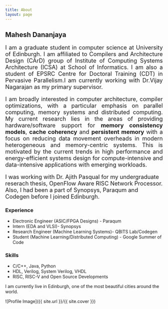 ```yaml
---
title: About
layout: page
---
```

<h2>Mahesh Dananjaya</h2>
<font size="4">
<p align="justify">I am a graduate student in computer science at <a style="text-decoration:none" href="https://www.ed.ac.uk/">University of Edinburgh</a>. I am affiliated to <a style="text-decoration:none" href="http://www.icsa.informatics.ed.ac.uk/compilers/">Compilers and Architecture Design (CArD)</a> group of <a style="text-decoration:none" href="http://web.inf.ed.ac.uk/icsa/">Institute of Computing Systems Architecture (ICSA)</a> at School of  <a style="text-decoration:none" href="http://www.inf.ed.ac.uk/">Informatics</a>. I am also a student of EPSRC Centre for Doctoral Training (CDT) in <a style="text-decoration:none" href="http://web.inf.ed.ac.uk/infweb/student-services/cdt/pervasive-parallelism">Pervasive Parallelism</a>.I am currently working with <a style="text-decoration:none" href="http://homepages.inf.ed.ac.uk/vnagaraj/">Dr.Vijay Nagarajan</a> as my primary supervisor.</p>

<p align="justify"> I am broadly interested in computer architecture, compiler optimizations, with a particular emphasis on parallel computing, memory systems and distributed computing. My current research lies in the areas of providing hardware/software support for <strong>memory consistency models</strong>, <strong>cache coherency</strong> and <strong>persistent memory</strong> with a focus on reducing data movement overheads in modern heterogeneous and memory-centric systems. This is motivated by the current trends in high performance and energy-efficient systems design for compute-intensive and data-intensive applications with emerging workloads.</p> 
 
<p>I was working with <a style="text-decoration:none" href="http://www.ent.mrt.ac.lk/~pasqual/">Dr. Ajith Pasqual</a> for my undergraduate reserach thesis, OpenFlow Aware RISC Network Processor. Also, I had been a part of Synopsys, Paraqum and Codegen before I joined Edinburgh. </p>
</font>

<h3>Experience</h3>
<ul class="skill-list">
	<li>Electronic Engineer (ASIC/FPGA Designs) - Paraqum</li>
	<li>Intern (EDA and VLSI)- Synopsys</li>
	<li>Research Engineer (Machine Learning Systems)- QBITS Lab/Codegen</li>
	<li>Student (Machine Learning/Distributed Computing) - Google Summer of Code</li>
        
</ul>

<h3>Skills</h3>
<ul class="skill-list">
	<li>C/C++, Java, Python</li>
	<li>HDL, Verilog, System Verilog, VHDL</li>
	<li>RISC, RISC-V and Open Source Developments</li>

</ul>

<p>I am currently live in Edinburgh, one of the most beautiful cities around the world.</p>
![Profile Image]({{ site.url }}/{{ site.cover }})

